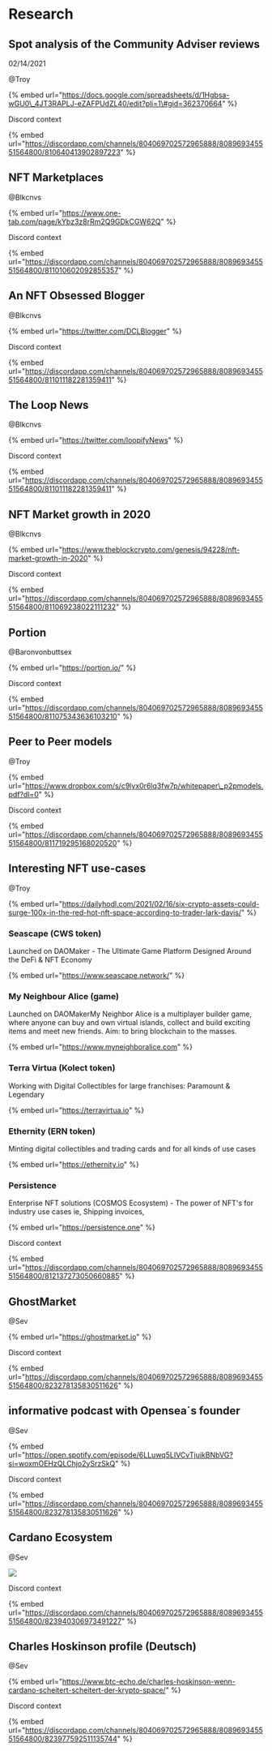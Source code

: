 # Research

## Spot analysis of the Community Adviser reviews

 02/14/2021

@Troy

{% embed url="https://docs.google.com/spreadsheets/d/1Hgbsa-wGU0\_4JT3RAPLJ-eZAFPUdZL40/edit?pli=1\#gid=362370664" %}

Discord context

{% embed url="https://discordapp.com/channels/804069702572965888/808969345551564800/810640413902897223" %}

## NFT Marketplaces

@Blkcnvs

{% embed url="https://www.one-tab.com/page/kYbz3z8rRm2Q9GDkCGW62Q" %}

Discord context

{% embed url="https://discordapp.com/channels/804069702572965888/808969345551564800/811010602092855357" %}

## An NFT Obsessed Blogger

@Blkcnvs

{% embed url="https://twitter.com/DCLBlogger" %}

Discord context

{% embed url="https://discordapp.com/channels/804069702572965888/808969345551564800/811011182281359411" %}



## The Loop News

@Blkcnvs

{% embed url="https://twitter.com/loopifyNews" %}

Discord context

{% embed url="https://discordapp.com/channels/804069702572965888/808969345551564800/811011182281359411" %}

## NFT Market growth in 2020

@Blkcnvs

{% embed url="https://www.theblockcrypto.com/genesis/94228/nft-market-growth-in-2020" %}

Discord context

{% embed url="https://discordapp.com/channels/804069702572965888/808969345551564800/811069238022111232" %}

## Portion

@Baronvonbuttsex

{% embed url="https://portion.io/" %}

Discord context

{% embed url="https://discordapp.com/channels/804069702572965888/808969345551564800/811075343636103210" %}

## Peer to Peer models

@Troy

{% embed url="https://www.dropbox.com/s/c9lyx0r6lq3fw7p/whitepaper\_p2pmodels.pdf?dl=0" %}

Discord context

{% embed url="https://discordapp.com/channels/804069702572965888/808969345551564800/811719295168020520" %}

## Interesting NFT use-cases

@Troy

{% embed url="https://dailyhodl.com/2021/02/16/six-crypto-assets-could-surge-100x-in-the-red-hot-nft-space-according-to-trader-lark-davis/" %}

###  Seascape \(CWS token\)

Launched on DAOMaker - The Ultimate Game Platform Designed Around the DeFi & NFT Economy

{% embed url="https://www.seascape.network/" %}

###  My Neighbour Alice \(game\)

 Launched on DAOMakerMy Neighbor Alice is a multiplayer builder game, where anyone can buy and own virtual islands, collect and build exciting items and meet new friends. Aim: to bring blockchain to the masses.

{% embed url="https://www.myneighboralice.com" %}

###  Terra Virtua \(Kolect token\)

Working with Digital Collectibles for large franchises: Paramount & Legendary

{% embed url="https://terravirtua.io" %}

###  Ethernity \(ERN token\)

 Minting digital collectibles and trading cards and for all kinds of use cases

{% embed url="https://ethernity.io" %}

###  Persistence

Enterprise NFT solutions \(COSMOS Ecosystem\)  - The power of NFT's for industry use cases ie, Shipping invoices,

{% embed url="https://persistence.one" %}

Discord context

{% embed url="https://discordapp.com/channels/804069702572965888/808969345551564800/812137273050660885" %}

## GhostMarket

@Sev

{% embed url="https://ghostmarket.io" %}

Discord context

{% embed url="https://discordapp.com/channels/804069702572965888/808969345551564800/823278135830511626" %}

## informative podcast with Opensea´s founder

@Sev

{% embed url="https://open.spotify.com/episode/6LLuwq5LIVCvTjuikBNbVG?si=woxmOEHzQLChjo2ySrzSkQ" %}

Discord context

{% embed url="https://discordapp.com/channels/804069702572965888/808969345551564800/823278135830511626" %}



## Cardano Ecosystem

@Sev

![](https://cdn.discordapp.com/attachments/808969345551564800/823940306751586345/SmartSelectImage_2021-03-23-16-21-40.png)

Discord context

{% embed url="https://discordapp.com/channels/804069702572965888/808969345551564800/823940306973491227" %}

## Charles Hoskinson profile \(Deutsch\)

@Sev

{% embed url="https://www.btc-echo.de/charles-hoskinson-wenn-cardano-scheitert-scheitert-der-krypto-space/" %}

Discord context

{% embed url="https://discordapp.com/channels/804069702572965888/808969345551564800/823977592511135744" %}







